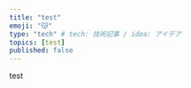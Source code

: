 ```yaml
---
title: "test"
emoji: "😽"
type: "tech" # tech: 技術記事 / idea: アイデア
topics: [test]
published: false
---
```

test